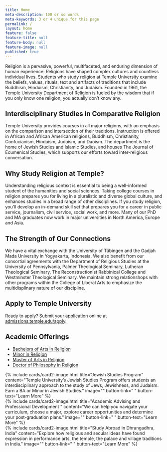 ```yaml
---
title: Home
meta-description: 100 or so words
meta-keywords: 3 or 4 unique for this page
permalink: /
layout: home
feature: false
feature-title: null
feature-body: null
feature-image: null
published: true
---
```


Religion is a pervasive, powerful, multifaceted, and enduring dimension of human experience. Religions have shaped complex cultures and countless individual lives. Students who study religion at Temple University examine the beliefs, values, rituals, text and artifacts of traditions that include Buddhism, Hinduism, Christianity, and Judaism. Founded in 1961, the Temple University Department of Religion is fueled by the wisdom that if you only know one religion, you actually don’t know any. 

## Interdisciplinary Studies in Comparative Religion

Temple University provides courses in all major religions, with an emphasis on the comparison  and intersection of their traditions. Instruction is offered in African and African American religions, Buddhism, Christianity, Confucianism, Hinduism, Judaism, and Daoism. The department is the home of Jewish Studies and Islamic Studies, and houses The Journal of Ecumenical Studies, which supports our efforts toward inter-religious conversation. 

## Why Study Religion at Temple?

Understanding religious context is essential to being a well-informed student of the humanities and social sciences. Taking college courses in religion prepares you for living  in a pluralistic and diverse global culture, and enhances studies in a broad range of other disciplines. If you study religion, you'll develop an in-demand skill set that prepares you for a career in public service, journalism, civil service, social work, and more. Many of  our PhD and MA graduates now work in major universities in North America, Europe and Asia. 

## The Strength of Our Connections

We have a vital exchange with the University of Tübingen and the Gadjah Mada University in Yogyakarta, Indonesia. We also benefit from our consortial agreements with the Department of Religious Studies at the University of Pennsylvania, Palmer Theological Seminary, Lutheran Theological Seminary, The Reconstructionist Rabbinical College and Westminster Theological Seminary. We maintain strong relationshops with other programs within the College of Liberal Arts to emphasize the multidisplinary nature of our discipline.  

## Apply to Temple University

Ready to apply? Submit your application online at [admissions.temple.edu/apply](http://admissions.temple.edu/apply).

## Academic Offerings

- [Bachelors of Arts in Religion](http://bulletin.temple.edu/undergraduate/liberal-arts/religion/ba-religion/)
- [Minor in Religion](http://bulletin.temple.edu/undergraduate/liberal-arts/religion/minor-religion/)
- [Master of Arts in Religion](http://bulletin.temple.edu/graduate/scd/cla/religion-ma/)
- [Doctor of Philosophy in Religion](http://bulletin.temple.edu/graduate/scd/cla/religion-phd/) 

<div class="row row-wide">
  <div class="col m12 l4">{% include cards/card2-image.html 
    title="Jewish Studies Program" 
    content="Temple University’s Jewish Studies Program offers students an interdisciplinary approach to the study of Jews, Jewishness, and Judaism. Earn a BA or Minor in Jewish Studies." 
    image="" 
    button-link=" " 
    button-text="Learn More" %}
  </div>
  <div class="row row-wide">
    <div class="col m12 l4">{% include cards/card2-image.html 
      title="Academic Advising and Professional Development " 
      content="We can help you navigate your curriculum, choose a major, explore career opportunities and determine your post-graduation plans." 
      image="" 
      button-link=" " 
      button-text="Learn More" %}
    </div>
    <div class="row row-wide">
      <div class="col m12 l4">{% include cards/card2-image.html 
        title="Study Abroad in Dhrangadhra, India" 
        content="Explore how religious and secular ideas have found expression in performance arts, the temple, the palace and village traditions in India." 
        image="" 
        button-link=" " 
        button-text="Learn More" %}
      </div>
</div>
